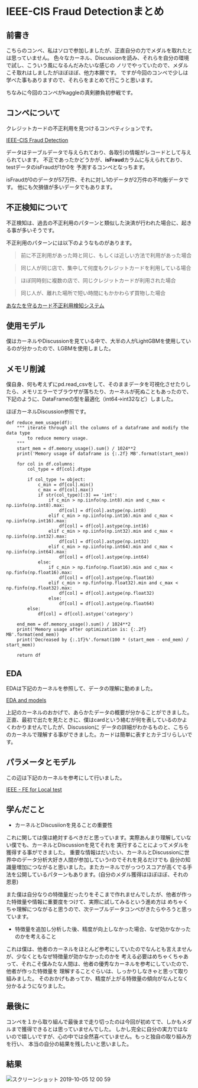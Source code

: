 # IEEE-CIS Fraud Detectionまとめ

## 前書き

こちらのコンペ、私はソロで参加しましたが、正直自分の力でメダルを取れたとは思っていません。
色々なカーネル、Discussionを読み、それらを自分の環境で試し、こういう風になるんだみたいな感じの
ノリでやっていたので、メダルこそ取れはしましたがほぼほぼ、他力本願です。
ですが今回のコンペで少しは学べた事もありますので、それらをまとめて行こうと思います。

ちなみに今回のコンペがkaggleの真剣勝負初参戦です。

## コンペについて

クレジットカードの不正利用を見つけるコンペティションです。

[IEEE-CIS Fraud Detection](https://www.kaggle.com/c/ieee-fraud-detection)

データはテーブルデータで与えられており、各取引の情報がレコードとして与えられています。
不正であったかどうかが、**isFraud**カラムに与えられており、testデータのisFraudが1か0を
予測するコンペとなっちます。


isFraudが0のデータが57万件、それに対し1のデータが2万件の不均衡データです。
他にも欠損値が多いデータでもあります。

## 不正検知について

不正検知は、過去の不正利用のパターンと類似した決済が行われた場合に、起きる事が多いそうです。

不正利用のパターンには以下のようなものがあります。

> 前に不正利用があった時と同じ、もしくは近しい方法で利用があった場合

>同じ人が同じ店で、集中して何度もクレジットカードを利用している場合

>ほぼ同時刻に複数の店で、同じクレジットカードが利用された場合

>同じ人が、離れた場所で短い時間にもかかわらず買物した場合

[あなたを守るカード不正利用検知システム](https://www.smbc-card.com/mem/hitotoki/learn/fraud.jsp)


## 使用モデル

僕はカーネルやDiscussionを見ている中で、大半の人がLightGBMを使用しているのが分かったので、LGBMを使用しました。

## メモリ削減

僕自身、何も考えずにpd.read_csvをして、そのままデータを可視化させたりしたら、メモリエラーでブラウザが落ちたり、カーネルが死ぬこともあったので、下記のように、DataFrameの型を最適化（int64->int32など）しました。

ほぼカーネルDiscussion参照です。

```
def reduce_mem_usage(df):
    """ iterate through all the columns of a dataframe and modify the data type
        to reduce memory usage.        
    """
    start_mem = df.memory_usage().sum() / 1024**2
    print('Memory usage of dataframe is {:.2f} MB'.format(start_mem))
    
    for col in df.columns:
        col_type = df[col].dtype
        
        if col_type != object:
            c_min = df[col].min()
            c_max = df[col].max()
            if str(col_type)[:3] == 'int':
                if c_min > np.iinfo(np.int8).min and c_max < np.iinfo(np.int8).max:
                    df[col] = df[col].astype(np.int8)
                elif c_min > np.iinfo(np.int16).min and c_max < np.iinfo(np.int16).max:
                    df[col] = df[col].astype(np.int16)
                elif c_min > np.iinfo(np.int32).min and c_max < np.iinfo(np.int32).max:
                    df[col] = df[col].astype(np.int32)
                elif c_min > np.iinfo(np.int64).min and c_max < np.iinfo(np.int64).max:
                    df[col] = df[col].astype(np.int64)  
            else:
                if c_min > np.finfo(np.float16).min and c_max < np.finfo(np.float16).max:
                    df[col] = df[col].astype(np.float16)
                elif c_min > np.finfo(np.float32).min and c_max < np.finfo(np.float32).max:
                    df[col] = df[col].astype(np.float32)
                else:
                    df[col] = df[col].astype(np.float64)
        else:
            df[col] = df[col].astype('category')

    end_mem = df.memory_usage().sum() / 1024**2
    print('Memory usage after optimization is: {:.2f} MB'.format(end_mem))
    print('Decreased by {:.1f}%'.format(100 * (start_mem - end_mem) / start_mem))
    
    return df
```

## EDA

EDAは下記のカーネルを参照して、データの理解に勤めました。

[EDA and models](https://www.kaggle.com/artgor/eda-and-models)

上記のカーネルのおかげで、あらかたデータの概要が分かることができました。
正直、最初で出たを見たときに、僕はcardという絡むが何を表しているのかよくわかりませんでしたが、Discussionに
データの詳細がわかるものと、こちらのカーネルで理解する事ができました。カードは簡単に表すとカテゴリらしいです。

## パラメータとモデル

この辺は下記のカーネルを参考にして行いました。

[IEEE - FE for Local test](https://www.kaggle.com/kyakovlev/ieee-fe-for-local-test)

## 学んだこと

- カーネルとDiscusiionを見ることの重要性

これに関しては僕は絶対するべきだと思っています。実際あんまり理解していない僕でも、カーネルとDiscussionを見てそれを
実行することによってメダルを獲得する事ができました。
重要な情報はだいたい、カーネルとDiscussionに世界中のデータ分析大好き人間が参加していうrのでそれを見るだけでも
自分の知識量増加につながると思いました。またカーネルでがっつりスコアが高くでる手法を公開しているパターンもあります。(自分のメダル獲得はほぼほぼ、それの恩恵)

また僕は自分なりの特徴量だったりをそこまで作れませんでしたが、他者が作った特徴量や情報に重要度をつけて、実際に試してみるという進め方は
めちゃくちゃ理解につながると思うので、次テーブルデータコンペがきたらやろうと思っています。

- 特徴量を追加し分析した後、精度が向上しなかった場合、なぜ効かなかったのかを考えること

これは僕は、他者のカーネルをほとんど参考にしていたのでなんとも言えませんが、少なくともなぜ特徴量が効かなかったのかを
考える必要はめちゃくちゃあって、それこそ僕みたな人間は、他者の優秀なカーネルを参考にしていたので、他者が作った特徴量を
理解することぐらいは、しっかりしなきゃと思って取り組みました。
そのおかげもあってか、精度が上がる特徴量の傾向がなんとなく分かるようになりました。

## 最後に

コンペを１から取り組んで最後まで走り切ったのは今回が初めてで、しかもメダルまで獲得できるとは思っていませんでした。
しかし完全に自分の実力ではないので嬉しいですが、心の中では全然喜べていません。もっと独自の取り組み方を行い、
本当の自分の結果を残したいと思いました。

## 結果


![スクリーンショット 2019-10-05 12 00 59](https://user-images.githubusercontent.com/38784824/66250960-c1861500-e784-11e9-9a81-58a7833bb2ec.png)